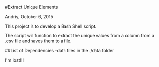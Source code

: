 #Extract Unique Elements

Andriy, October 6, 2015

This project is to develop a Bash Shell script.

The script will function to extract the unique values from a column from a .csv file and saves them to a file.

##List of Dependencies
-data files in the ./data folder

I'm lost!!!
